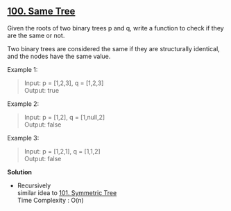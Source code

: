 ## [100. Same Tree](https://leetcode.com/problems/same-tree/)  
Given the roots of two binary trees p and q, write a function to check if they are the same or not.

Two binary trees are considered the same if they are structurally identical, and the nodes have the same value.  

Example 1: 
>Input: p = [1,2,3], q = [1,2,3]  
 Output: true  
 
Example 2: 
>Input: p = [1,2], q = [1,null,2]  
 Output: false  

Example 3:  
>Input: p = [1,2,1], q = [1,1,2]  
 Output: false
 
**Solution**
* Recursively  
    similar idea to [101. Symmetric Tree](Problems/101-200/101.SymmetricTree)   
    Time Complexity : O(n)